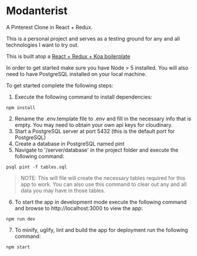 # Modanterist
A Pinterest Clone in React + Redux.

This is a personal project and serves as a testing ground for any and all technologies I want to try out.

This is built atop a [React + Redux + Koa boilerplate](https://github.com/ahmedmodan/react-redux-koa)

In order to get started make sure you have Node > 5 installed.
You will also need to have PostgreSQL installed on your local machine.

To get started complete the following steps:

1. Execute the following command to install dependencies:

  ```shell
  npm install
  ```

2. Rename the .env.template file to .env and fill in the necessary info that is empty. You may need to obtain your own api keys for cloudinary.
3. Start a PostgreSQL server at port 5432 (this is the default port for PostgreSQL)
4. Create a database in PostgreSQL named pint
5. Navigate to '/server/database' in the project folder and execute the following command:

  ```shell
  psql pint -f tables.sql
  ```

>NOTE: This will file will create the necessary tables required for this app to work. You can also use this command to clear out any and all data you may have in those tables.

6. To start the app in development mode execute the following command and browse to http://localhost:3000 to view the app:

  ```shell
  npm run dev
  ```

7. To minify, uglify, lint and build the app for deployment run the following command:

  ```shell
  npm start
  ```
